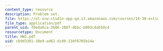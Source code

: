 ```yaml
---
content_type: resource
description: Problem set.
file: https://ol-ocw-studio-app-qa.s3.amazonaws.com/courses/16-30-estimation-and-control-of-aerospace-systems-spring-2004/cb9d338138e9ad62dc89110f6705b14a_HW1.pdf
file_type: application/pdf
parent_uid: f8eda6ca-3606-2807-dbbc-b093c8ab58c4
resourcetype: Document
title: HW1.pdf
uid: cb9d3381-38e9-ad62-dc89-110f6705b14a
---
```

